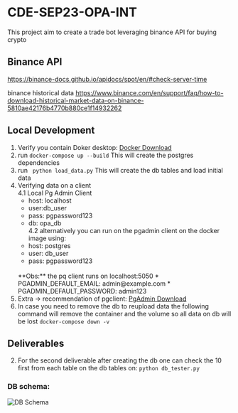 # CDE-SEP23-OPA-INT

This project aim to create a trade bot leveraging binance API for buying crypto

## Binance API
https://binance-docs.github.io/apidocs/spot/en/#check-server-time

binance historical data
https://www.binance.com/en/support/faq/how-to-download-historical-market-data-on-binance-5810ae42176b4770b880ce1f14932262

## Local Development

1. Verify you contain Doker desktop: [Docker Download](https://www.docker.com/products/docker-desktop/)
2. run ```docker-compose up --build```
    This will create the postgres dependencies
3. run ``` python load_data.py```
    This will create the db tables and load initial data
4. Verifying data on a client <br>
4.1  Local Pg Admin Client
   * host: localhost 
    * user:db_user 
    * pass: pgpassword123 
    * db: opa_db<br>
4.2  alternatively you can run on the pgadmin client on the docker image using:
    * host: postgres
    * user: db_user
    * pass: pgpassword123
    <br>
    **Obs:** the pq client runs on localhost:5050
       * PGADMIN_DEFAULT_EMAIL: admin@example.com 
       * PGADMIN_DEFAULT_PASSWORD: admin123  
5. Extra -> recommendation of pgclient: [PgAdmin Download](https://www.pgadmin.org/download/)
6. In case you need to remove the db to reupload data the following command will remove the container and the volume so all data on db will be lost
    ```docker-compose down -v```


## Deliverables

2. For the second deliverable after creating the db one can check the 10 first from each table on the db tables on:
```python db_tester.py```

### DB schema:

![DB Schema](docs/DataSchema.png)
